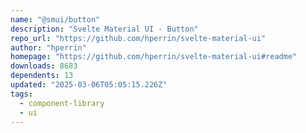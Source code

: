 ```yaml
---
name: "@smui/button"
description: "Svelte Material UI - Button"
repo_url: "https://github.com/hperrin/svelte-material-ui"
author: "hperrin"
homepage: "https://github.com/hperrin/svelte-material-ui#readme"
downloads: 8683
dependents: 13
updated: "2025-03-06T05:05:15.226Z"
tags: 
  - component-library
  - ui
---
```

